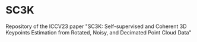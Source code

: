 # SC3K
Repository of the ICCV23 paper "SC3K: Self-supervised and Coherent 3D Keypoints Estimation from Rotated, Noisy, and Decimated Point Cloud Data"

